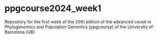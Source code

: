 # ppgcourse2024_week1

Repository for the first week of the 20th edition of the advanced couse in Phylogenomics and Population Genomics (ppgcourse) of the University of Barcelona (UB)
